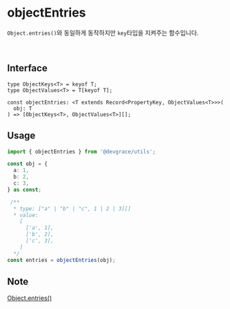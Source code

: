 # objectEntries

`Object.entries()`와 동일하게 동작하지만 `key`타입을 지켜주는 함수입니다.

<br />

## Interface
```tsx
type ObjectKeys<T> = keyof T;
type ObjectValues<T> = T[keyof T];

const objectEntries: <T extends Record<PropertyKey, ObjectValues<T>>>(
  obj: T
) => [ObjectKeys<T>, ObjectValues<T>][];
```

## Usage
```ts
import { objectEntries } from '@devgrace/utils';

const obj = {
  a: 1,
  b: 2,
  c: 3,
} as const;

 /**
  * type: ["a" | "b" | "c", 1 | 2 | 3][]
  * value: 
    [
      ['a', 1],
      ['b', 2],
      ['c', 3],
    ]
  */
const entries = objectEntries(obj);
```

## Note
[Object.entries()](https://developer.mozilla.org/ko/docs/Web/JavaScript/Reference/Global_Objects/Object/entries)